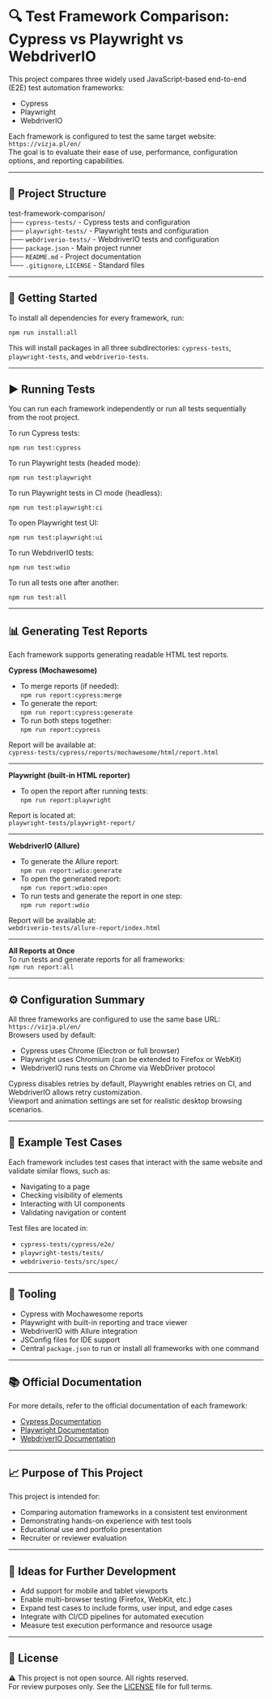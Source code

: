 # 🔍 Test Framework Comparison: Cypress vs Playwright vs WebdriverIO

This project compares three widely used JavaScript-based end-to-end (E2E) test automation frameworks:

- Cypress  
- Playwright  
- WebdriverIO  

Each framework is configured to test the same target website: `https://vizja.pl/en/`  
The goal is to evaluate their ease of use, performance, configuration options, and reporting capabilities.

---

## 📁 Project Structure

test-framework-comparison/  
├── `cypress-tests/`        - Cypress tests and configuration  
├── `playwright-tests/`     - Playwright tests and configuration  
├── `webdriverio-tests/`    - WebdriverIO tests and configuration  
├── `package.json`          - Main project runner  
├── `README.md`             - Project documentation  
└── `.gitignore`, `LICENSE` - Standard files  

---

## 🚀 Getting Started

To install all dependencies for every framework, run:

`npm run install:all`

This will install packages in all three subdirectories: `cypress-tests`, `playwright-tests`, and `webdriverio-tests`.

---

## ▶️ Running Tests

You can run each framework independently or run all tests sequentially from the root project.

To run Cypress tests:

`npm run test:cypress`

To run Playwright tests (headed mode):

`npm run test:playwright`

To run Playwright tests in CI mode (headless):

`npm run test:playwright:ci`

To open Playwright test UI:

`npm run test:playwright:ui`

To run WebdriverIO tests:

`npm run test:wdio`

To run all tests one after another:

`npm run test:all`

---

## 📊 Generating Test Reports

Each framework supports generating readable HTML test reports.

**Cypress (Mochawesome)**  
- To merge reports (if needed):  
  `npm run report:cypress:merge`  
- To generate the report:  
  `npm run report:cypress:generate`  
- To run both steps together:  
  `npm run report:cypress`  

Report will be available at:  
`cypress-tests/cypress/reports/mochawesome/html/report.html`

---

**Playwright (built-in HTML reporter)**  
- To open the report after running tests:  
  `npm run report:playwright`  

Report is located at:  
`playwright-tests/playwright-report/`

---

**WebdriverIO (Allure)**  
- To generate the Allure report:  
  `npm run report:wdio:generate`  
- To open the generated report:  
  `npm run report:wdio:open`  
- To run tests and generate the report in one step:  
  `npm run report:wdio`  

Report will be available at:  
`webdriverio-tests/allure-report/index.html`

---

**All Reports at Once**  
To run tests and generate reports for all frameworks:  
`npm run report:all`

---

## ⚙️ Configuration Summary

All three frameworks are configured to use the same base URL: `https://vizja.pl/en/`  
Browsers used by default:

- Cypress uses Chrome (Electron or full browser)  
- Playwright uses Chromium (can be extended to Firefox or WebKit)  
- WebdriverIO runs tests on Chrome via WebDriver protocol  

Cypress disables retries by default, Playwright enables retries on CI, and WebdriverIO allows retry customization.  
Viewport and animation settings are set for realistic desktop browsing scenarios.

---

## 🧪 Example Test Cases

Each framework includes test cases that interact with the same website and validate similar flows, such as:

- Navigating to a page  
- Checking visibility of elements  
- Interacting with UI components  
- Validating navigation or content  

Test files are located in:

- `cypress-tests/cypress/e2e/`  
- `playwright-tests/tests/`  
- `webdriverio-tests/src/spec/`  

---

## 🧰 Tooling

- Cypress with Mochawesome reports  
- Playwright with built-in reporting and trace viewer  
- WebdriverIO with Allure integration  
- JSConfig files for IDE support  
- Central `package.json` to run or install all frameworks with one command

---

## 📚 Official Documentation

For more details, refer to the official documentation of each framework:

- [Cypress Documentation](https://docs.cypress.io)
- [Playwright Documentation](https://playwright.dev/docs/intro)
- [WebdriverIO Documentation](https://webdriver.io/docs/gettingstarted/)

---

## 📈 Purpose of This Project

This project is intended for:

- Comparing automation frameworks in a consistent test environment  
- Demonstrating hands-on experience with test tools  
- Educational use and portfolio presentation  
- Recruiter or reviewer evaluation  

---

## 🔧 Ideas for Further Development

- Add support for mobile and tablet viewports  
- Enable multi-browser testing (Firefox, WebKit, etc.)  
- Expand test cases to include forms, user input, and edge cases  
- Integrate with CI/CD pipelines for automated execution  
- Measure test execution performance and resource usage  

---

## 📄 License

⚠️ This project is not open source. All rights reserved.  
For review purposes only. See the [LICENSE](./LICENSE) file for full terms.
